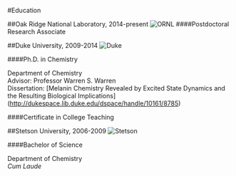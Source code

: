 #Education

##Oak Ridge National Laboratory, 2014-present
![ORNL](ornl.png)
####Postdoctoral Research Associate

##Duke University, 2009-2014
![Duke](duke.png)

####Ph.D. in Chemistry

Department of Chemistry
<br>
Advisor: Professor Warren S. Warren
<br>
Dissertation: [Melanin Chemistry Revealed by Excited State Dynamics and the Resulting Biological Implications] (http://dukespace.lib.duke.edu/dspace/handle/10161/8785)

####Certificate in College Teaching

##Stetson University, 2006-2009
![Stetson](stetson.png)

####Bachelor of Science

Department of Chemistry
<br>
*Cum Laude*
